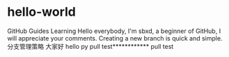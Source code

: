 # hello-world
GitHub Guides Learning
Hello everybody, I'm sbxd, a beginner of GitHub, I will appreciate your comments.
Creating a new branch is quick and simple.
分支管理策略
大家好
hello py
pull test************
pull test


